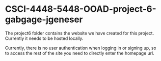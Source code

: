 # CSCI-4448-5448-OOAD-project-6-gabgage-jgeneser

The project6 folder contains the website we have created for this project. Currently it needs to be hosted locally.

Currently, there is no user authentication when logging in or signing up, so to access the rest of the site you need to directly enter the homepage url.
